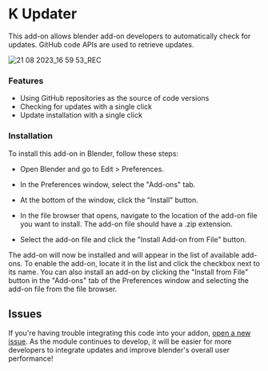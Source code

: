 # K Updater
This add-on allows blender add-on developers to automatically check for updates. GitHub code APIs are used to retrieve updates.

![21 08 2023_16 59 53_REC](https://github.com/kents00/KUpdater/assets/69900896/a17ac4a9-c152-481b-beb7-b644dc07df70)

### Features
- Using GitHub repositories as the source of code versions
- Checking for updates with a single click
- Update installation with a single click

### Installation

To install this add-on in Blender, follow these steps:

- Open Blender and go to Edit > Preferences.

- In the Preferences window, select the "Add-ons" tab.

- At the bottom of the window, click the "Install" button.

- In the file browser that opens, navigate to the location of the add-on file you want to install. The add-on file should have a .zip extension.

- Select the add-on file and click the "Install Add-on from File" button.

The add-on will now be installed and will appear in the list of available add-ons. To enable the add-on, locate it in the list and click the checkbox next to its name.
You can also install an add-on by clicking the "Install from File" button in the "Add-ons" tab of the Preferences window and selecting the add-on file from the file browser.

## Issues
If you're having trouble integrating this code into your addon, [open a new issue](https://github.com/kents00/KUpdater/issues). As the module continues to develop, it will be easier for more developers to integrate updates and improve blender's overall user performance!
